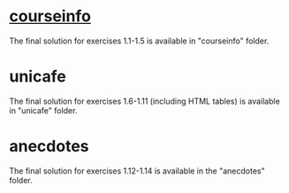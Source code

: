 # [courseinfo](https://github.com/coraige/cor-fullstack-open/tree/main/part1/courseinfo)
The final solution for exercises 1.1-1.5 is available in "courseinfo" folder.

# unicafe
The final solution for exercises 1.6-1.11 (including HTML tables) is available in "unicafe" folder.

# anecdotes 
The final solution for exercises 1.12-1.14 is available in the "anecdotes" folder.
